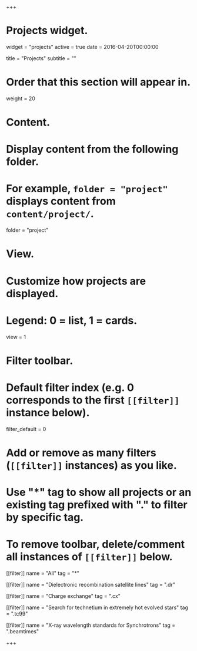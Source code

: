 +++
# Projects widget.
widget = "projects"
active = true
date = 2016-04-20T00:00:00

title = "Projects"
subtitle = ""

# Order that this section will appear in.
weight = 20

# Content.
# Display content from the following folder.
# For example, `folder = "project"` displays content from `content/project/`.
folder = "project"

# View.
# Customize how projects are displayed.
# Legend: 0 = list, 1 = cards.
view = 1

# Filter toolbar.

# Default filter index (e.g. 0 corresponds to the first `[[filter]]` instance below).
filter_default = 0

# Add or remove as many filters (`[[filter]]` instances) as you like.
# Use "*" tag to show all projects or an existing tag prefixed with "." to filter by specific tag.
# To remove toolbar, delete/comment all instances of `[[filter]]` below.
 [[filter]]
   name = "All"
   tag = "*"
  
 [[filter]]
   name = "Dielectronic recombination satellite lines"
   tag = ".dr"

 [[filter]]
   name = "Charge exchange"
   tag = ".cx"

 [[filter]]
   name = "Search for technetium in extremely hot evolved stars"
   tag = ".tc99"
   
 [[filter]]
   name = "X-ray wavelength standards for Synchrotrons"
   tag = ".beamtimes"


+++

